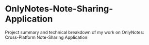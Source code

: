 # OnlyNotes-Note-Sharing-Application
Project summary and technical breakdown of my work on OnlyNotes: Cross-Platform Note-Sharing Application
